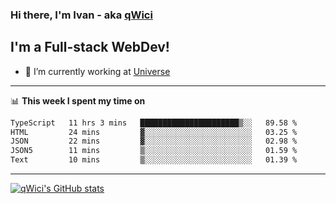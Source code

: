 ### Hi there, I'm Ivan - aka [qWici][website]

## I'm a Full-stack WebDev!
- 🔭 I’m currently working at [Universe][universe]

---

📊 **This week I spent my time on**
<!--START_SECTION:waka-->

```txt
TypeScript   11 hrs 3 mins   ██████████████████████▒░░   89.58 %
HTML         24 mins         ▓░░░░░░░░░░░░░░░░░░░░░░░░   03.25 %
JSON         22 mins         ▓░░░░░░░░░░░░░░░░░░░░░░░░   02.98 %
JSON5        11 mins         ▒░░░░░░░░░░░░░░░░░░░░░░░░   01.59 %
Text         10 mins         ▒░░░░░░░░░░░░░░░░░░░░░░░░   01.39 %
```

<!--END_SECTION:waka-->

---

[![qWici's GitHub stats](https://github-readme-stats.vercel.app/api?username=qWici)](https://github.com/qWici/github-readme-stats)

[website]: https://devkucher.com
[twitter]: https://twitter.com/KucherDev
[linkedin]: https://www.linkedin.com/in/ivankucher
[universe]: https://universeapps.limited
